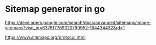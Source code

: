 # Sitemap generator in go

https://developers.google.com/search/docs/advanced/sitemaps/image-sitemaps?visit_id=637617769320790952-164434432&rd=1

https://www.sitemaps.org/protocol.html


